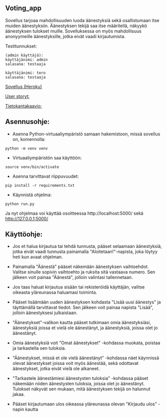 ## Voting_app

Sovellus tarjoaa mahdollisuuden luoda äänestyksiä sekä osallistumaan itse muiden äänestyksiin. Äänestyksen tekijä saa itse määritellä, näkyykö äänestyksen tulokset muille. 
Sovelluksessa on myös mahdollisuus anonyymeille äänestyksille, jotka eivät vaadi kirjautumista.

Testitunnukset:

    
    (admin käyttäjä):
    käyttäjänimi: admin
    salasana: testaaja
    
    käyttäjänimi: tero
    salasana: testaaja

    
[Sovellus (Heroku)](https://tsoha-voting-app.herokuapp.com/)

[User storyt:](https://github.com/johannaval/voting_app/blob/master/dokumentaatio/user_stories.md)

[Tietokantakaavio:](https://github.com/johannaval/voting_app/blob/master/dokumentaatio/Screenshot%20from%202020-05-13%2016-03-35.png)


## Asennusohje:

- Asenna Python-virtuaaliympäristö samaan hakemistoon, missä sovellus on, komennolla:

``` python -m venv venv ```


- Virtuaaliympäristön saa käyttöön:

``` source venv/bin/activate ```


- Asenna tarvittavat riippuvuudet:

``` pip install -r requirements.txt ```


- Käynnistä ohjelma:

``` python run.py ```


Ja nyt ohjelmaa voi käyttää osoitteessa http://localhost:5000/ sekä http://127.0.0.1:5000/




## Käyttöohje:

- Jos et halua kirjautua tai tehdä tunnusta, pääset selaamaan äänestyksiä, jotka eivät vaadi tunnusta painamalla "Aloitetaan!"-napista, joka löytyy heti kun avaat ohjelman. 
- Painamalla "Äänestä" pääset näkemään äänestyksen vaihtoehdot. Valitse sinulle sopivin vaihtoehto ja ruksita sitä vastaava numero. Sen jälkeen voit painaa "Äänestä", jolloin valintasi tallennetaan. 


 - Jos taas haluat kirjautua sisään tai rekisteröidä käyttäjän, valitse oikeasta yläreunassa haluamasi toiminta. 
 - Pääset lisäämään uuden äänestyksen kohdasta "Lisää uusi äänestys" ja täyttämällä tarvittavat tiedot. Sen jälkeen voit painaa napista "Lisää", jolloin äänestyksesi julkaistaan.
 - "Äänestykset"-valikon kautta pääset tutkimaan omia äänestyksiäsi, äänestyksiä joissa et vielä ole äänestänyt, ja äänestyksiä, joissa olet jo äänestänyt.
 - Omia äänestyksiä voit "Omat äänestykset" -kohdassa muokata, poistaa ja tarkastella sen tuloksia.
 - "Äänestykset, missä et ole vielä äänestänyt" -kohdassa näet käynnissä olevat äänestykset joissa voit myös äänestää, sekä odottavat äänestykset, jotka eivät vielä ole alkaneet.
 - "Tarkastele äänestämiesi äänestysten tuloksia" -kohdassa pääset näkemään niiden äänestysten tuloksia, joissa olet jo äänestänyt. Tulokset näkyvät sen mukaan, mitä äänestyksen tekijä on halunnut jakaa.
 - Pääset kirjautumaan ulos oikeassa yläreunassa olevan "Kirjaudu ulos" -napin kautta

